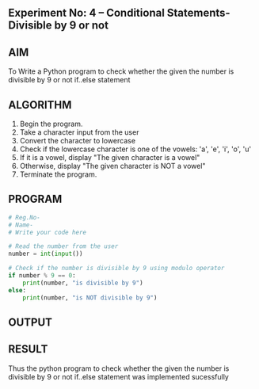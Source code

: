 ## Experiment No: 4 – Conditional Statements- Divisible by 9 or not

## AIM  
To Write a Python program to check whether the given the number is divisible by 9 or not if..else statement
## ALGORITHM  
1. Begin the program.  
2. Take a character input from the user
3. Convert the character to lowercase
4. Check if the lowercase character is one of the vowels: 'a', 'e', 'i', 'o', 'u'
5. If it is a vowel, display "The given character is a vowel"
6. Otherwise, display "The given character is NOT a vowel"
4. Terminate the program.

## PROGRAM
```python
# Reg.No-
# Name-
# Write your code here

# Read the number from the user
number = int(input())

# Check if the number is divisible by 9 using modulo operator
if number % 9 == 0:
    print(number, "is divisible by 9")
else:
    print(number, "is NOT divisible by 9")

```

## OUTPUT

## RESULT

Thus the python program to check whether the given the number is divisible by 9 or not if..else statement was implemented sucessfully

